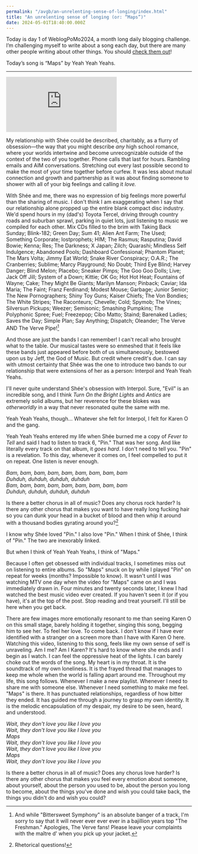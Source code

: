 ```yaml
---
permalink: "/avgb/an-unrelenting-sense-of-longing/index.html"
title: "An unrelenting sense of longing (or: “Maps”)"
date: 2024-05-01T18:40:00.000Z
---
```


Today is day 1 of WeblogPoMo2024, a month long daily blogging challenge. I’m challenging myself to write about a song each day, but there are many other people writing about other things. You should [check them out](https://weblog.anniegreens.lol/weblog-posting-month-2024/participators)!

Today’s song is “Maps” by Yeah Yeah Yeahs.

* * *
<iframe class="youtube" src="https://www.youtube.com/embed/oIIxlgcuQRU?si=raUqRETCm-aK-H0x" title="YouTube video player" frameborder="0" allow="accelerometer; autoplay; clipboard-write; encrypted-media; gyroscope; picture-in-picture; web-share" referrerpolicy="strict-origin-when-cross-origin" allowfullscreen></iframe>

My relationship with Shée could be described, charitably, as a flurry of obsession—the way that you might describe _any_ high school romance, where your worlds intertwine and become unrecognizable outside of the context of the two of you together. Phone calls that last for hours. Rambling emails and AIM conversations. Stretching out every last possible second to make the most of your time together before curfew. It was less about mutual connection and growth and partnership as it was about finding someone to shower with all of your big feelings and calling it _love._

With Shée and me, there was no expression of big feelings more powerful than the sharing of music. I don't think I am exaggerating when I say that our relationship alone propped up the entire blank compact disc industry. We'd spend hours in my (dad's) Toyota Tercel, driving through country roads and suburban sprawl, parking in quiet lots, just listening to music we compiled for each other. Mix CDs filled to the brim with Taking Back Sunday; Blink-182; Green Day; Sum 41; Alien Ant Farm; The Used; Something Corporate; lostprophets; HIM; The Rasmus; Rasputina; David Bowie; Kenna; Res; The Darkness; X Japan; Zilch; Quarashi; Mindless Self Indulgence; Abandoned Pools; Dashboard Confessional; Phantom Planet; The Mars Volta; Jimmy Eat World; Snake River Conspiracy; O.A.R.; The Cranberries; Sublime; Marcy Playground; No Doubt; Third Eye Blind; Harvey Danger; Blind Melon; Placebo; Sneaker Pimps; The Goo Goo Dolls; Live; Jack Off Jill; System of a Down; Kittie; OK Go; Hot Hot Heat; Fountains of Wayne; Cake; They Might Be Giants; Marilyn Manson; Pinback; Caviar; Ida Maria; The Faint; Franz Ferdinand; Modest Mouse; Garbage; Junior Senior; The New Pornographers; Shiny Toy Guns; Kaiser Chiefs; The Von Bondies; The White Stripes; The Raconteurs; Chevelle; Cold; Spymob; The Vines; Silversun Pickups; Weezer; Semisonic; Smashing Pumpkins; The Polyphonic Spree; Fuel; Freezepop; Cibo Matto; Staind; Barenaked Ladies; Saves the Day; Simple Plan; Say Anything; Dispatch; Oleander; The Verve AND The Verve Pipe![^1]

And those are just the bands I can remember! I can't recall who brought what to the table. Our musical tastes were so enmeshed that it feels like these bands just appeared before both of us simultaneously, bestowed upon us by Jeff, the God of Music. But credit where credit's due. I can say with utmost certainty that Shée was the one to introduce two bands to our relationship that were extensions of her as a person: Interpol and Yeah Yeah Yeahs.

I'll never quite understand Shée's obsession with Interpol. Sure, "Evil" is an incredible song, and I think _Turn On the Bright Lights_ and _Antics_ are extremely solid albums, but her reverence for these blokes was _otherworldly_ in a way that never resonated quite the same with me.

Yeah Yeah Yeahs, though... Whatever she felt for Interpol, I felt for Karen O and the gang.

Yeah Yeah Yeahs entered my life when Shée burned me a copy of _Fever to Tell_ and said I had to listen to track 6, "Pin." That was her song. And like literally every track on that album, it _goes hard_. I don't need to tell you. "Pin" is a revelation. To this day, whenever it comes on, I feel compelled to put it on repeat. One listen is never enough.

_Bam, bam, bam, bam, bam, bam, bam, bam, bam_  
_Duhduh, duhduh, duhduh, duhduh_  
_Bam, bam, bam, bam, bam, bam, bam, bam, bam_  
_Duhduh, duhduh, duhduh, duhduh_

Is there a better chorus in all of music? Does any chorus rock harder? Is there any other chorus that makes you want to have really long fucking hair so you can dunk your head in a bucket of blood and then whip it around with a thousand bodies gyrating around you?[^2]

I know why Shée loved "Pin." I also love "Pin." When I think of Shée, I think of "Pin." The two are inexorably linked.

But when I think of Yeah Yeah Yeahs, I think of "Maps."

Because I often get obsessed with individual tracks, I sometimes miss out on listening to entire albums. So "Maps" snuck on by while I played "Pin" on repeat for weeks (months? Impossible to know). It wasn't until I was watching MTV one day when the video for "Maps" came on and I was immediately drawn in. Four minutes and twenty seconds later, I knew I had watched the best music video ever created. If you haven't seen it (or if you have), it's at the top of the post. Stop reading and treat yourself. I'll still be here when you get back.

There are few images more emotionally resonant to me than seeing Karen O on this small stage, barely holding it together, singing this song, begging him to see her. To feel her love. To come back. I don't know if I have ever identified with a stranger on a screen more than I have with Karen O here. Watching this video, listening to this song, feels like my own sense of self is unraveling. Am I me? Am I Karen? It's hard to know where she ends and I begin as I watch. I can feel the oppressive heat of the lights. I can barely choke out the words of the song. My heart is in my throat. It is the soundtrack of my own loneliness. It is the frayed thread that manages to keep me whole when the world is falling apart around me. Throughout my life, this song follows. Whenever I make a new playlist. Whenever I need to share me with someone else. Whenever I need something to make me feel. "Maps" is there. It has punctuated relationships, regardless of how bitter they ended. It has guided me through a journey to grasp my own identity. It is the melodic encapsulation of my despair, my desire to be seen, heard, and understood.

_Wait, they don't love you like I love you_  
_Wait, they don't love you like I love you_  
_Maps_  
_Wait, they don't love you like I love you_  
_Wait, they don't love you like I love you_  
_Maps_  
_Wait, they don't love you like I love you_

Is there a better chorus in all of music? Does any chorus love harder? Is there any other chorus that makes you feel every emotion about someone, about yourself, about the person you used to be, about the person you long to become, about the things you've done and wish you could take back, the things you didn't do and wish you could?


[^1]: And while "Bittersweet Symphony" is an absolute banger of a track, I'm sorry to say that it will never ever ever ever in a bajillion years top "The Freshman." Apologies, The Verve fans! Please leave your complaints with the maître d' when you pick up your jacket.  
  
[^2]: Rhetorical questions!
